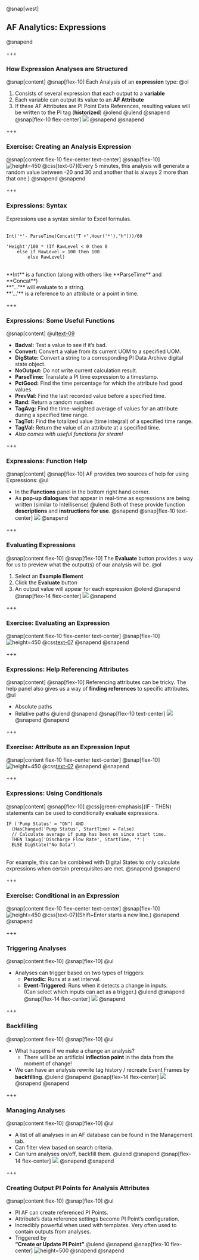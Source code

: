 @snap[west]
## AF Analytics: Expressions
@snapend

+++

### How Expression Analyses are Structured
@snap[content]
@snap[flex-10]
Each Analysis of an **expression** type:
@ol[](false)
1. Consists of several expression that each output to a **variable**
1. Each variable can output its value to an **AF Attribute**
1. If these AF Attributes are PI Point Data References, resulting values will be written to the PI tag (**historized**)
@olend
@ulend
@snapend
@snap[flex-10 flex-center]
![](assets/img/pse-expressions.png)
@snapend
@snapend

+++

### Exercise: Creating an Analysis Expression
@snap[content flex-10 flex-center text-center]
@snap[flex-10]
![height=450](assets/img/pse-creating-analysis-expression.gif)
@css[text-07](Every 5 minutes, this analysis will generate a random value between -20 and 30 and another that is always 2 more than that one.)
@snapend
@snapend

+++

### Expressions: Syntax

Expressions use a syntax similar to Excel formulas.
<br><br>
```excel zoom-12
Int('*'- ParseTime(Concat("T +",Hour('*'),"h")))/60

'Height'/100 * (If RawLevel < 0 then 0
    else if RawLevel > 100 then 100
        else RawLevel)
```
<br>
**Int** is a function (along with others like **ParseTime** and **Concat**)
<br>
**"..."** will evaluate to a string.
<br>
**'...'** is a reference to an attribute or a point in time.

+++

### Expressions: Some Useful Functions
@snap[content]
@ul[text-09](false)
- **Badval:** Test a value to see if it’s bad.
- **Convert:** Convert a value from its current UOM to a specified UOM.
- **DigState:** Convert a string to a corresponding PI Data Archive digital state object.
- **NoOutput:** Do not write current calculation result.
- **ParseTime:** Translate a PI time expression to a timestamp.
- **PctGood:** Find the time percentage for which the attribute had good values.
- **PrevVal:** Find the last recorded value before a specified time.
- **Rand:** Return a random number.
- **TagAvg:** Find the time-weighted average of values for an attribute during a specified time range.
- **TagTot:** Find the totalized value (time integral) of a specified time range.
- **TagVal:** Return the value of an attribute at a specified time.
- *Also comes with useful functions for steam!*

+++

### Expressions: Function Help
@snap[content]
@snap[flex-10]
AF provides two sources of help for using Expressions:
@ul[](false)
- In the **Functions** panel in the bottom right hand corner.
- As **pop-up dialogues** that appear in real-time as expressions are being written (similar to Intellisense)
@ulend
Both of these provide function **descriptions** and **instructions for use**.
@snapend
@snap[flex-10 text-center]
![](assets/img/pse-function-help.png)
@snapend

+++

### Evaluating Expressions
@snap[content flex-10]
@snap[flex-10]
The **Evaluate** button provides a way for us to preview what the output(s) of our analysis will be.
@ol[](false)
1. Select an **Example Element**
1. Click the **Evaluate** button
1. An output value will appear for each expression
@olend
@snapend
@snap[flex-14 flex-center]
![](assets/img/pse-analysis-expression-evaluate.png)
@snapend

+++

### Exercise: Evaluating an Expression
@snap[content flex-10 flex-center text-center]
@snap[flex-10]
![height=450](assets/img/pse-evaluating-analysis-expression.gif)
@css[text-07]()
@snapend
@snapend

+++

### Expressions: Help Referencing Attributes
@snap[content]
@snap[flex-10]
Referencing attributes can be tricky.
The help panel also gives us a way of **finding references** to specific attributes.
@ul[](false)
- Absolute paths
- Relative paths
@ulend
@snapend
@snap[flex-10 text-center]
![](assets/img/pse-analysis-attribute-help.png)
@snapend
@snapend

+++

### Exercise: Attribute as an Expression Input
@snap[content flex-10 flex-center text-center]
@snap[flex-10]
![height=450](assets/img/pse-analysis-expression-input-attribute.gif)
@css[text-07]()
@snapend
@snapend

+++

### Expressions: Using Conditionals
@snap[content]
@snap[flex-10]
@css[green-emphasis](IF - THEN) statements can be used to conditionally evaluate expressions.

```excel zoom-12
IF ('Pump Status' = "ON") AND
  (HasChanged('Pump Status', StartTime) = False)
  // Calculate average if pump has been on since start time.
  THEN TagAvg('Discharge Flow Rate', StartTime, '*')
  ELSE DigState("No Data")
```
<br>
For example, this can be combined with Digital States to only calculate expressions when certain prerequisites are met.
@snapend
@snapend

+++

### Exercise: Conditional in an Expression
@snap[content flex-10 flex-center text-center]
@snap[flex-10]
![height=450](assets/img/pse-analysis-expression-conditional.gif)
@css[text-07](Shift+Enter starts a new line.)
@snapend
@snapend

+++

### Triggering Analyses
@snap[content flex-10]
@snap[flex-10]
@ul[](false)
- Analyses can trigger based on two types of triggers:
    - **Periodic**: Runs at a set interval.
    - **Event-Triggered**: Runs when it detects a change in inputs.<br>(Can select which inputs can act as a trigger.)
@ulend
@snapend
@snap[flex-14 flex-center]
![](assets/img/pse-analysis-triggering.png)
@snapend

+++

### Backfilling
@snap[content flex-10]
@snap[flex-10]
@ul[](false)
- What happens if we make a change an analysis?
    - There will be an artificial **inflection point** in the data from the moment of change!
- We can have an analysis rewrite tag history / recreate Event Frames by **backfilling**.
@ulend
@snapend
@snap[flex-14 flex-center]
![](assets/img/pse-analysis-backfilling.png)
@snapend
@snapend

+++

### Managing Analyses
@snap[content flex-10]
@snap[flex-10]
@ul[](false)
- A list of all analyses in an AF database can be found in the Management tab.
- Can filter view based on search criteria.
- Can turn analyses on/off, backfill them.
@ulend
@snapend
@snap[flex-14 flex-center]
![](assets/img/pse-managing-analyses.png)
@snapend
@snapend

+++

### Creating Output PI Points for Analysis Attributes
@snap[content flex-10]
@snap[flex-10]
@ul[](false)
- PI AF can create referenced PI Points.
- Attribute’s data reference settings become PI Point’s configuration.
- Incredibly powerful when used with templates. Very often used to contain outputs from analyses.
- Triggered by<br>**“Create or Update PI Point”**
@ulend
@snapend
@snap[flex-10 flex-center]
![height=500](assets/img/pse-analysis-create-pi-point.png)
@snapend
@snapend

